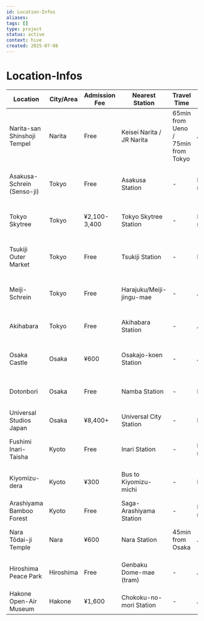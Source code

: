 ```yaml
---
id: Location-Infos
aliases: 
tags: []
type: project
status: active
context: hive
created: 2025-07-08
---
```


# Location-Infos

| Location | City/Area | Admission Fee | Nearest Station | Travel Time | Best Time | Notes |
|----------|-----------|---------------|-----------------|-------------|-----------|-------|
| Narita-san Shinshoji Tempel | Narita | Free | Keisei Narita / JR Narita | 65min from Ueno / 75min from Tokyo | Any time | 10min walk from station |
| Asakusa-Schrein (Senso-ji) | Tokyo | Free | Asakusa Station | - | Early morning | Senso-ji temple complex, Kaminari-mon gate |
| Tokyo Skytree | Tokyo | ¥2,100-3,400 | Tokyo Skytree Station | - | Early morning | Best visibility, shopping center |
| Tsukiji Outer Market | Tokyo | Free | Tsukiji Station | - | Morning | Old fish market, many shops and food |
| Meiji-Schrein | Tokyo | Free | Harajuku/Meiji-jingu-mae | - | Any time | Forest path access to shrine |
| Akihabara | Tokyo | Free | Akihabara Station | - | Any time | Electric Town, shops and cafes |
| Osaka Castle | Osaka | ¥600 | Osakajo-koen Station | - | Any time | Castle and park, top floor great view |
| Dotonbori | Osaka | Free | Namba Station | - | Evening | Ebisubashi Bridge, Glico Man sign |
| Universal Studios Japan | Osaka | ¥8,400+ | Universal City Station | - | Full day | Theme park |
| Fushimi Inari-Taisha | Kyoto | Free | Inari Station | - | Early morning | Torii gate path, avoid crowds |
| Kiyomizu-dera | Kyoto | ¥300 | Bus to Kiyomizu-michi | - | Early/late | Very crowded but worth the view |
| Arashiyama Bamboo Forest | Kyoto | Free | Saga-Arashiyama Station | - | Early morning | Bamboo grove |
| Nara Tōdai-ji Temple | Nara | ¥600 | Nara Station | 45min from Osaka | Any time | Giant Buddha statue, deer park |
| Hiroshima Peace Park | Hiroshima | Free | Genbaku Dome-mae (tram) | - | Any time | Peace Memorial and museum |
| Hakone Open-Air Museum | Hakone | ¥1,600 | Chokoku-no-mori Station | - | Any time | Outdoor sculpture museum |
